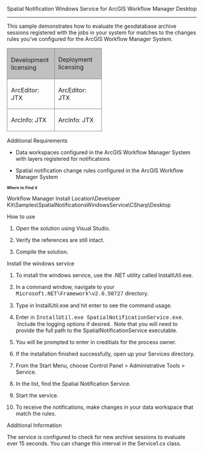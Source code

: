 Spatial Notification Windows Service for ArcGIS Workflow Manager Desktop

* * *

This sample demonstrates how to evaluate the geodatabase archive sessions registered with the jobs in your system for matches to the changes rules you've configured for the ArcGIS Workflow Manager System.

<table x-use-null-cells="" style="x-cell-content-align: top; width: 50%; border-spacing: 0px; border-spacing: 0px;" cellspacing="0" width="50%"><colgroup><col style="width: 50%;"> <col style="width: 50%;"></colgroup>

<tbody>

<tr style="x-cell-content-align: top;" valign="top">

<td style="width: 50%; padding-right: 10px; padding-bottom: 4px; padding-top: 4px;
	padding-left: 10px; background-color: #c0c0c0; border-top-style: Solid;
	border-bottom-color: #808080; border-bottom-width: 1px; border-bottom-style: Solid;
	border-right-color: #808080; border-right-width: 1px; border-right-style: Solid;
	border-left-color: #808080; border-left-width: 1px; border-left-style: Solid;
	border-top-color: #808080; border-top-width: 1px;" bgcolor="#C0C0C0" width="50%">

Development licensing

</td>

<td style="width: 50%; padding-right: 10px; padding-left: 10px; padding-bottom: 3px;
	padding-top: 3px; background-color: #c0c0c0; border-top-style: Solid;
	border-bottom-color: #808080; border-bottom-width: 1px; border-bottom-style: Solid;
	border-top-color: #808080; border-top-width: 1px; border-right-color: #808080;
	border-right-width: 1px; border-right-style: Solid;" bgcolor="#C0C0C0" width="50%">

Deployment licensing

</td>

</tr>

<tr style="x-cell-content-align: top;" valign="top">

<td style="width: 50%; padding-right: 10px; padding-left: 10px; padding-bottom: 3px;
	padding-top: 3px; border-bottom-color: #808080; border-bottom-width: 1px;
	border-bottom-style: Solid; border-right-color: #808080; border-right-width: 1px;
	border-right-style: Solid; border-left-color: #808080; border-left-width: 1px;
	border-left-style: Solid;" width="50%">

ArcEditor: JTX

</td>

<td style="width: 50%; padding-right: 10px; padding-left: 10px; padding-bottom: 3px;
	padding-top: 3px; border-bottom-color: #808080; border-bottom-width: 1px;
	border-bottom-style: Solid; border-right-color: #808080; border-right-width: 1px;
	border-right-style: Solid;" width="50%">

ArcEditor: JTX

</td>

</tr>

<tr style="x-cell-content-align: top;" valign="top">

<td style="width: 50%; padding-right: 10px; padding-left: 10px; padding-bottom: 3px;
	padding-top: 3px; border-bottom-style: Solid; border-right-color: #808080;
	border-right-width: 1px; border-right-style: Solid; border-left-color: #808080;
	border-left-width: 1px; border-left-style: Solid; border-bottom-color: #808080;
	border-bottom-width: 1px;" width="50%">

ArcInfo: JTX

</td>

<td style="width: 50%; padding-right: 10px; padding-left: 10px; padding-bottom: 3px;
	padding-top: 3px; border-bottom-style: Solid; border-bottom-color: #808080;
	border-bottom-width: 1px; border-right-color: #808080; border-right-width: 1px;
	border-right-style: Solid;" width="50%">

ArcInfo: JTX

</td>

</tr>

</tbody>

</table>

Additional Requirements

*   Data workspaces configured in the ArcGIS Workflow Manager System with layers registered for notifications

*   Spatial notification change rules configured in the ArcGIS Workflow Manager System

<span style="font-weight: bold; font-family: Verdana, sans-serif; font-size: 8pt;">Where to Find it</span>

Workflow Manager Install Location\Developer Kit\Samples\SpatialNotificationsWindowsService\CSharp\Desktop

How to use

1.  Open the solution using Visual Studio.

2.  Verify the references are still intact.

3.  Compile the solution.

Install the windows service

1.  To install the windows service, use the .NET utility called InstallUtil.exe.

2.  In a command window, navigate to your <span style="font-family: 'Courier New', monospace;">Microsoft.NET\Framework\v2.0.50727</span> directory.

3.  Type in InstallUtil.exe and hit enter to see the command usage.

4.  Enter in <span style="font-family: 'Courier New', monospace;">InstallUtil.exe SpatialNotificationService.exe</span>. <spaces> </spaces>Include the logging options if desired. <spaces> </spaces>Note that you will need to provide the full path to the SpatialNotificationService executable.

5.  You will be prompted to enter in creditials for the process owner.

6.  If the installation finished successfully, open up your Services directory.

7.  From the Start Menu, choose Control Panel > Administrative Tools > Service.

8.  In the list, find the Spatial Notification Service.

9.  Start the service.

10.  To receive the notifications, make changes in your data workspace that match the rules.

Additional Information

The service is configured to check for new archive sessions to evaluate ever 15 seconds. You can change this interval in the Service1.cs class.
